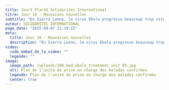 ```yaml
---
title: Jour3 Plan3d Solidarites International
titre: Jour 10 - Mauvaises nouvelles
subtitle: "En Sierra Leone, le virus Ebola progresse beaucoup trop vite..."
auteur: SOLIDARITÉS INTERNATIONAL
page_date: "2015-09-07 21:19:15"
meta:
  title: Jour 10 - Mauvaises nouvelles
  description: "En Sierra Leone, le virus Ebola progresse beaucoup trop vite..."
video:
  code_embed_de_la_video: ""
  legende: ""
image:
  image_path: /uploads/100_bed_ebola_treatment_unit 05.jpg
  alt: Plan de l’unité de prise en charge des malades confirmés
  legende: Plan de l’unité de prise en charge des malades confirmés
  center: true
---
```

